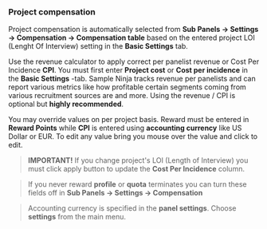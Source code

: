 ### Project compensation

Project compensation is automatically selected from **Sub Panels -> Settings -> Compensation -> Compensation table** based on the entered project LOI (Lenght Of Interview) setting in the **Basic Settings** tab.

Use the revenue calculator to apply correct per panelist revenue or Cost Per Incidence **CPI**. You must first enter **Project cost** or **Cost per incidence** in the **Basic Settings** -tab. Sample Ninja tracks revenue per panelists and can report various metrics like how profitable certain segments coming from various recruitment sources are and more. Using the revenue / CPI is optional but **highly recommended**.

You may override values on per project basis. Reward must be entered in **Reward Points** while **CPI** is entered using **accounting currency** like US Dollar or EUR. To edit any value bring you mouse over the value and click to edit.

> **IMPORTANT!** If you change project's LOI (Length of Interview) you must click apply button to update the **Cost Per Incidence** column.

> If you never reward **profile** or **quota** terminates you can turn these fields off in **Sub Panels -> Settings -> Compensation**

> Accounting currency is specified in the **panel settings**. Choose **settings** from the main menu.
